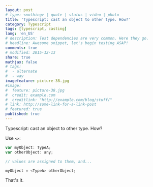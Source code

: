 ```yaml
---
layout: post
# type: <nothing> | quote | status | video | photo
title: 'Typescript: cast an object to other type. How?'
category: Typescript
tags: [typescript, casting]
lang: 'en_US'
# description: Test dependencies are very common. Here they go.
# headline: Awesome snippet, let's begin testing ASAP!
comments: true
# modified: 2015-12-13
share: true
mathjax: false
# tags:
#  - alternate
#  - way
imagefeature: picture-38.jpg
#image:
#  feature: picture-38.jpg
#  credit: example.com
#  creditlink: "http://example.com/blog/stuff/"
# link: http://some-link-for-a-link-post
# featured: true
published: true
---
```


Typescript: cast an object to other type. How?

Use `<>`:

```javascript
var myObject: TypeA;
var otherObject: any;

// values are assigned to them, and...

myObject = <TypeA> otherObject;
```

That's it.
